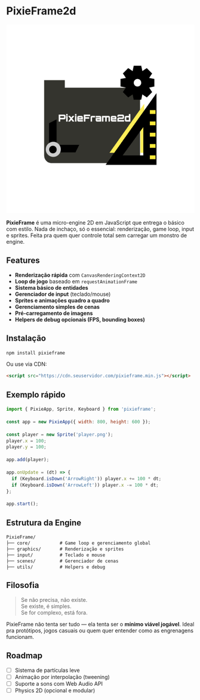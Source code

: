 # PixieFrame2d

![logo](/assents/imagens/logo5_18_102632.png)

**PixieFrame** é uma micro-engine 2D em JavaScript que entrega o básico com estilo. Nada de inchaço, só o essencial: renderização, game loop, input e sprites. Feita pra quem quer controle total sem carregar um monstro de engine.

## Features

- **Renderização rápida** com `CanvasRenderingContext2D`
- **Loop de jogo** baseado em `requestAnimationFrame`
- **Sistema básico de entidades**
- **Gerenciador de input** (teclado/mouse)
- **Sprites e animações quadro a quadro**
- **Gerenciamento simples de cenas**
- **Pré-carregamento de imagens**
- **Helpers de debug opcionais (FPS, bounding boxes)**

## Instalação

```bash
npm install pixieframe
```

Ou use via CDN:

```html
<script src="https://cdn.seuservidor.com/pixieframe.min.js"></script>
```

## Exemplo rápido

```js
import { PixieApp, Sprite, Keyboard } from 'pixieframe';

const app = new PixieApp({ width: 800, height: 600 });

const player = new Sprite('player.png');
player.x = 100;
player.y = 100;

app.add(player);

app.onUpdate = (dt) => {
  if (Keyboard.isDown('ArrowRight')) player.x += 100 * dt;
  if (Keyboard.isDown('ArrowLeft')) player.x -= 100 * dt;
};

app.start();
```

## Estrutura da Engine

```
PixieFrame/
├── core/           # Game loop e gerenciamento global
├── graphics/       # Renderização e sprites
├── input/          # Teclado e mouse
├── scenes/         # Gerenciador de cenas
├── utils/          # Helpers e debug
```

## Filosofia

> Se não precisa, não existe.  
> Se existe, é simples.  
> Se for complexo, está fora.

PixieFrame não tenta ser tudo — ela tenta ser o **mínimo viável jogável**. Ideal pra protótipos, jogos casuais ou quem quer entender como as engrenagens funcionam.

## Roadmap

- [ ] Sistema de partículas leve
- [ ] Animação por interpolação (tweening)
- [ ] Suporte a sons com Web Audio API
- [ ] Physics 2D (opcional e modular)
